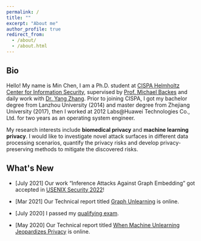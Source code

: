 ```yaml
---
permalink: /
title: ""
excerpt: "About me"
author_profile: true
redirect_from: 
  - /about/
  - /about.html
---
```


## Bio

Hello! My name is Min Chen, I am a Ph.D. student at [CISPA Helmholtz Center for Information Security](http://cispa.saarland/), supervised by [Prof. Michael Backes](https://cispa.saarland/people/backes/) and daily work with [Dr. Yang Zhang](https://yangzhangalmo.github.io/). Prior to joining CISPA, I got my bachelor degree from Lanzhou University (2014) and master degree from Zhejiang University (2017), then I worked at 2012 Labs@Huawei Technologies Co., Ltd. for two years as an operating system engineer.

My research interests include <b>biomedical privacy</b> and <b>machine learning privacy</b>. I would like to investigate novel attack surfaces in different data processing scenarios, quantify the privacy risks and develop privacy-preserving methods to mitigate the discovered risks.


## What's New

- [July 2021] Our work “Inference Attacks Against Graph Embedding” got accepted in [USENIX Security 2022](https://www.usenix.org/conference/usenixsecurity22)!

- [Mar 2021] Our Technical report titled [Graph Unlearning](https://arxiv.org/abs/2103.14991) is online.

- [July 2020] I passed my [qualifying exam](https://www.graduateschool-computerscience.de/wp-content/uploads/GS_QE_Infosheet_logo.pdf).

- [May 2020] Our Technical report titled [When Machine Unlearning Jeopardizes Privacy](https://arxiv.org/pdf/2005.02205.pdf) is online.